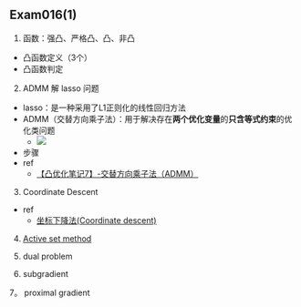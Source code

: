 

## Exam016(1)

1. 函数：强凸、严格凸、凸、非凸
  - 凸函数定义（3个）
  - 凸函数判定

2. ADMM 解 lasso 问题
  - lasso：是一种采用了L1正则化的线性回归方法
  - ADMM（交替方向乘子法）：用于解决存在**两个优化变量**的**只含等式约束**的优化类问题
    - ![](https://www.zhihu.com/equation?tex=%5Cbegin%7Baligned%7D+%26%5Cmin_%7Bx%2Cz%7D%5C+%5C+f%28x%29%2Bg%28z%29+%5C%5C+%26s.t.+%5C+%5C+Ax+%2B+Bz+%3D+c+%5Cend%7Baligned%7D%5C%5C)
  - 步骤
  - ref
    - [【凸优化笔记7】-交替方向乘子法（ADMM）](https://zhuanlan.zhihu.com/p/106896627)
    
3. Coordinate Descent

  - ref
    - [坐标下降法(Coordinate descent)](https://blog.csdn.net/u013802188/article/details/40476989)

4. [Active set method](https://zhuanlan.zhihu.com/p/50906541)

5. dual problem

6. subgradient

7。 proximal gradient
